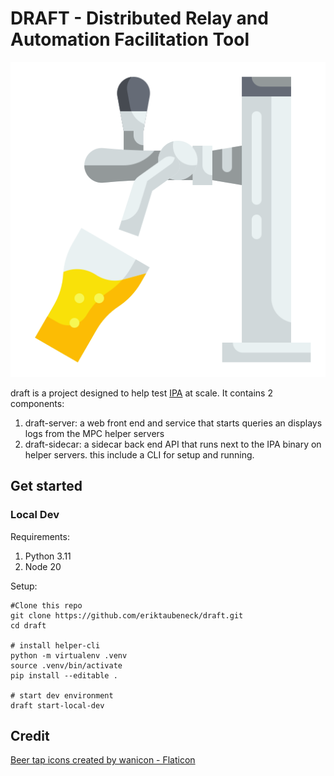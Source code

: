 # DRAFT - Distributed Relay and Automation Facilitation Tool
![image of a draft beer tap](server/public/beer-tap.png)

draft is a project designed to help test [IPA](https://github.com/private-attribution/ipa) at scale. It contains 2 components:

1. draft-server: a web front end and service that starts queries an displays logs from the MPC helper servers
2. draft-sidecar: a sidecar back end API that runs next to the IPA binary on helper servers. this include a CLI for setup and running.

## Get started

### Local Dev

Requirements:
1. Python 3.11
2. Node 20



Setup:

```
#Clone this repo
git clone https://github.com/eriktaubeneck/draft.git
cd draft

# install helper-cli
python -m virtualenv .venv
source .venv/bin/activate
pip install --editable .

# start dev environment
draft start-local-dev
```


## Credit
[Beer tap icons created by wanicon - Flaticon]("https://www.flaticon.com/free-icons/beer-tap")
